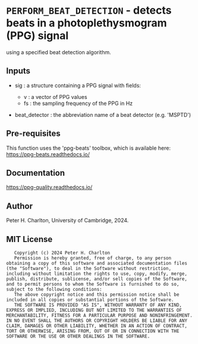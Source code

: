 # `PERFORM_BEAT_DETECTION` - detects beats in a photoplethysmogram (PPG) signal
using a specified beat detection algorithm.

##  Inputs
+   sig : a structure containing a PPG signal with fields:
    
     - v : a vector of PPG values
     - fs : the sampling frequency of the PPG in Hz
+   beat_detector : the abbreviation name of a beat detector (e.g. 'MSPTD')
    
##  Pre-requisites
This function uses the 'ppg-beats' toolbox, which is available here: <https://ppg-beats.readthedocs.io/>

##  Documentation
<https://ppg-quality.readthedocs.io/>

##  Author
Peter H. Charlton, University of Cambridge, 2024.

##  MIT License
       Copyright (c) 2024 Peter H. Charlton
       Permission is hereby granted, free of charge, to any person obtaining a copy of this software and associated documentation files (the "Software"), to deal in the Software without restriction, including without limitation the rights to use, copy, modify, merge, publish, distribute, sublicense, and/or sell copies of the Software, and to permit persons to whom the Software is furnished to do so, subject to the following conditions:
       The above copyright notice and this permission notice shall be included in all copies or substantial portions of the Software.
       THE SOFTWARE IS PROVIDED "AS IS", WITHOUT WARRANTY OF ANY KIND, EXPRESS OR IMPLIED, INCLUDING BUT NOT LIMITED TO THE WARRANTIES OF MERCHANTABILITY, FITNESS FOR A PARTICULAR PURPOSE AND NONINFRINGEMENT. IN NO EVENT SHALL THE AUTHORS OR COPYRIGHT HOLDERS BE LIABLE FOR ANY CLAIM, DAMAGES OR OTHER LIABILITY, WHETHER IN AN ACTION OF CONTRACT, TORT OR OTHERWISE, ARISING FROM, OUT OF OR IN CONNECTION WITH THE SOFTWARE OR THE USE OR OTHER DEALINGS IN THE SOFTWARE.
